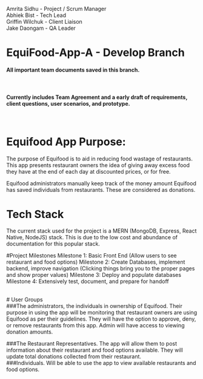 Amrita Sidhu - Project / Scrum Manager <br>
Abhiek Bist - Tech Lead <br>
Griffin Wilchuk - Client Liaison <br> 
Jake Daongam - QA Leader <br>

# EquiFood-App-A - Develop Branch

#### All important team documents saved in this branch. 
<br>

#### Currently includes Team Agreement and a early draft of requirements, client questions, user scenarios, and prototype. 
<br>

# Equifood App Purpose:
The purpose of Equifood is to aid in reducing food wastage of restaurants. This app presents restaurant owners the idea of giving away excess food they have at the end of each day at discounted prices, or for free. 

Equifood administrators manually keep track of the money amount Equifood has saved individuals from restaurants. These are considered as donations.


# Tech Stack
The current stack used for the project is a MERN (MongoDB, Express, React Native, NodeJS) stack. This is due to the low cost and abundance of documentation for this popular stack.
<br>

#Project Milestones
Milestone 1: Basic Front End (Allow users to see restaurant and food options)
Milestone 2: Create Databases, implement backend, improve navigation (Clicking things bring you to the proper pages and show proper values)
Milestone 3: Deploy and populate databases
Milestone 4: Extensively test, document, and prepare for handoff








<br>
# User Groups
<br>
###The administrators, the individuals in ownership of Equifood. 
Their purpose in using the app will be monitoring that restaurant owners are using Equifood as per their guidelines. They will have the option to                       approve, deny, or remove restaurants from this app. 
Admin will have access to viewing donation amounts. 
<br>

###The Restaurant Representatives.
The app will allow them to post information about their restaurant and food options available. 
They will update total donations collected from their restaurant.
<br>
###Individuals.
Will be able to use the app to view available restaurants and food options.
<br>
